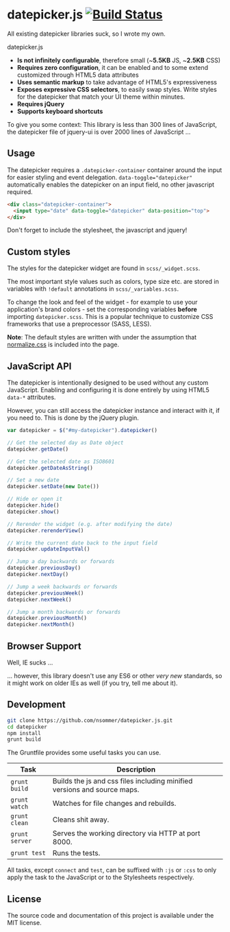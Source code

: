 # datepicker.js [![Build Status](https://travis-ci.com/nsommer/datepicker.js.svg?token=9wV4WzAqZguZ8pXfLL8k&branch=master)](https://travis-ci.com/nsommer/datepicker.js)

All existing datepicker libraries suck, so I wrote my own.

datepicker.js

* **Is not infinitely configurable**, therefore small (~**5.5KB** JS, ~**2.5KB** CSS)
* **Requires zero configuration**, it can be enabled and to some extend customized through HTML5 data attributes
* **Uses semantic markup** to take advantage of HTML5's expressiveness
* **Exposes expressive CSS selectors**, to easily swap styles. Write styles for the datepicker that match your UI theme within minutes.
* **Requires jQuery**
* **Supports keyboard shortcuts**

To give you some context: This library is less than 300 lines of JavaScript, the datepicker file of jquery-ui is over 2000 lines of JavaScript ...

## Usage

The datepicker requires a `.datepicker-container` container around the input for easier styling and event delegation. `data-toggle="datepicker"` automatically enables the datepicker on an input field, no other javascript required.

```html
<div class="datepicker-container">
  <input type="date" data-toggle="datepicker" data-position="top">
</div>
```

Don't forget to include the stylesheet, the javascript and jquery!

## Custom styles

The styles for the datepicker widget are found in `scss/_widget.scss`.

The most important style values such as colors, type size etc. are stored in variables with `!default` annotations in `scss/_variables.scss`.

To change the look and feel of the widget - for example to use your application's brand colors - set the corresponding variables **before** importing `datepicker.scss`. This is a popular technique to customize CSS frameworks that use a preprocessor (SASS, LESS).

**Note**: The default styles are written with under the assumption that [normalize.css](https://github.com/necolas/normalize.css/) is included into the page. 

## JavaScript API

The datepicker is intentionally designed to be used without any custom JavaScript. Enabling and configuring it is done entirely by using HTML5 `data-*` attributes.

However, you can still access the datepicker instance and interact with it, if you need to. This is done by the jQuery plugin.

```javascript
var datepicker = $("#my-datepicker").datepicker()

// Get the selected day as Date object
datepicker.getDate()

// Get the selected date as ISO8601
datepicker.getDateAsString()

// Set a new date
datepicker.setDate(new Date())

// Hide or open it
datepicker.hide()
datepicker.show()

// Rerender the widget (e.g. after modifying the date)
datepicker.rerenderView()

// Write the current date back to the input field
datepicker.updateInputVal()

// Jump a day backwards or forwards
datepicker.previousDay()
datepicker.nextDay()

// Jump a week backwards or forwards
datepicker.previousWeek()
datepicker.nextWeek()

// Jump a month backwards or forwards
datepicker.previousMonth()
datepicker.nextMonth()
```

## Browser Support

Well, IE sucks ...

... however, this library doesn't use any ES6 or other *very new* standards, so it might work on older IEs as well (if you try, tell me about it).

## Development

```bash
git clone https://github.com/nsommer/datepicker.js.git
cd datepicker
npm install
grunt build
```

The Gruntfile provides some useful tasks you can use.

| Task | Description |
|------|-------------|
| `grunt build` | Builds the js and css files including minified versions and source maps. |
| `grunt watch` | Watches for file changes and rebuilds. |
| `grunt clean` | Cleans shit away. |
| `grunt server` | Serves the working directory via HTTP at port 8000. |
| `grunt test` | Runs the tests. |

All tasks, except `connect` and `test`, can be suffixed with `:js` or `:css` to only apply the task to the JavaScript or to the Stylesheets respectively.

## License

The source code and documentation of this project is available under the MIT license.

